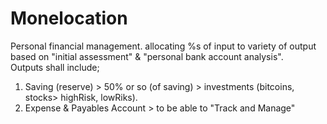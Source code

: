 # Monelocation
Personal financial management.
allocating %s of input to variety of output based on "initial assessment" &amp; "personal bank account analysis".   
Outputs shall include;
1) Saving (reserve) > 50% or so (of saving) > investments (bitcoins, stocks> highRisk, lowRiks). 
2) Expense & Payables Account > to be able to "Track and Manage"
